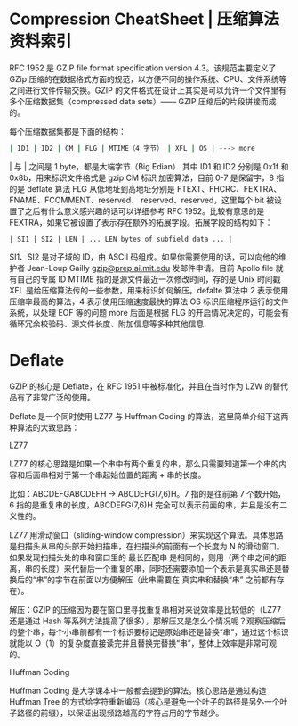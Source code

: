 # Compression CheatSheet | 压缩算法资料索引

RFC 1952 是 GZIP file format specification version 4.3。该规范主要定义了 GZip 压缩的在数据格式方面的规范，以方便不同的操作系统、CPU、文件系统等之间进行文件传输交换。GZIP 的文件格式在设计上其实是可以允许一个文件里有多个压缩数据集（compressed data sets）—— GZIP 压缩后的片段拼接而成的。

每个压缩数据集都是下面的结构：

```sh
| ID1 | ID2 | CM | FLG | MTIME（4 字节） | XFL | OS | ---> more
```

| 与 | 之间是 1 byte，都是大端字节（Big Edian）
其中 ID1 和 ID2 分别是 0x1f 和 0x8b，用来标识文件格式是 gzip
CM 标识 加密算法，目前 0-7 是保留字，8 指的是 deflate 算法
FLG 从低地址到高地址分别是 FTEXT、FHCRC、FEXTRA、FNAME、FCOMMENT、reserved、 reserved、reserved，这里每个 bit 被设置了之后有什么意义感兴趣的话可以详细参考 RFC 1952。比较有意思的是 FEXTRA，如果它被设置了表示存在额外的拓展字段。拓展字段的结构如下：

```
| SI1 | SI2 | LEN | ... LEN bytes of subfield data ... |
```

SI1、SI2 是对子域的 ID，由 ASCII 码组成。如果你需要使用的话，可以向他的维护者 Jean-Loup Gailly <gzip@prep.ai.mit.edu> 发邮件申请。目前 Apollo file 就有自己的专属 ID
MTIME 指的是源文件最近一次修改时间，存的是 Unix 时间戳
XFL 是给压缩算法传的一些参数，用来标识如何解压。defalte 算法中 2 表示使用压缩率最高的算法，4 表示使用压缩速度最快的算法
OS 标识压缩程序运行的文件系统，以处理 EOF 等的问题
more 后面是根据 FLG 的开启情况决定的，可能会有 循环冗余校验码、源文件长度、附加信息等多种其他信息

# Deflate

GZIP 的核心是 Deflate，在 RFC 1951 中被标准化，并且在当时作为 LZW 的替代品有了非常广泛的使用。

Deflate 是一个同时使用 LZ77 与 Huffman Coding 的算法，这里简单介绍下这两种算法的大致思路：

LZ77

LZ77 的核心思路是如果一个串中有两个重复的串，那么只需要知道第一个串的内容和后面串相对于第一个串起始位置的距离 + 串的长度。

比如：ABCDEFGABCDEFH → ABCDEFG(7,6)H。7 指的是往前第 7 个数开始，6 指的是重复串的长度，ABCDEFG(7,6)H 完全可以表示前面的串，并且是没有二义性的。

LZ77 用滑动窗口（sliding-window compression）来实现这个算法。具体思路是扫描头从串的头部开始扫描串，在扫描头的前面有一个长度为 N 的滑动窗口。如果发现扫描头处的串和窗口里的 最长匹配串 是相同的，则用（两个串之间的距离，串的长度）来代替后一个重复的串，同时还需要添加一个表示是真实串还是替换后的“串”的字节在前面以方便解压（此串需要在 真实串和替换“串” 之前都有存在）。

解压：GZIP 的压缩因为要在窗口里寻找重复串相对来说效率是比较低的（LZ77 还是通过 Hash 等系列方法提高了很多），那解压又是怎么个情况呢？观察压缩后的整个串，每个小串前都有一个标识要标记是原始串还是替换“串”，通过这个标识就能以 O（1）的复杂度直接读完并且替换完替换“串”，整体上效率是非常可观的。

Huffman Coding

Huffman Coding 是大学课本中一般都会提到的算法。核心思路是通过构造 Huffman Tree 的方式给字符重新编码（核心是避免一个叶子的路径是另外一个叶子路径的前缀），以保证出现频路越高的字符占用的字节越少。

